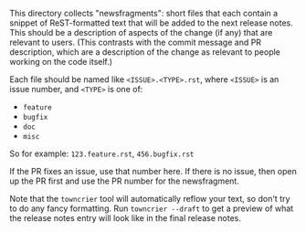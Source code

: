This directory collects "newsfragments": short files that each contain
a snippet of ReST-formatted text that will be added to the next
release notes. This should be a description of aspects of the change
(if any) that are relevant to users. (This contrasts with the
commit message and PR description, which are a description of the change as
relevant to people working on the code itself.)

 Each file should be named like `<ISSUE>.<TYPE>.rst`, where
`<ISSUE>` is an issue number, and `<TYPE>` is one of:

* `feature`
* `bugfix`
* `doc`
* `misc`

 So for example: `123.feature.rst`, `456.bugfix.rst`

 If the PR fixes an issue, use that number here. If there is no issue,
then open up the PR first and use the PR number for the newsfragment.

 Note that the `towncrier` tool will automatically
reflow your text, so don't try to do any fancy formatting. Run
 `towncrier --draft` to get a preview of what the release notes entry
 will look like in the final release notes.
